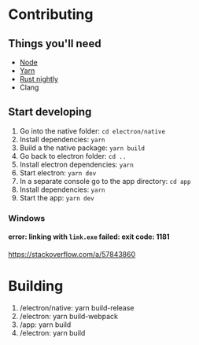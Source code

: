 # Contributing

## Things you'll need

- [Node](https://nodejs.org/en/download/)
- [Yarn](https://classic.yarnpkg.com/en/docs/install)
- [Rust nightly](https://www.rust-lang.org/tools/install)
- Clang

## Start developing

1. Go into the native folder: `cd electron/native`
2. Install dependencies: `yarn`
3. Build a the native package: `yarn build`
4. Go back to electron folder: `cd ..`
5. Install electron dependencies: `yarn`
6. Start electron: `yarn dev`
7. In a separate console go to the app directory: `cd app`
8. Install dependencies: `yarn`
9. Start the app: `yarn dev`

### Windows

#### error: linking with `link.exe` failed: exit code: 1181

https://stackoverflow.com/a/57843860

# Building

1. /electron/native: yarn build-release
2. /electron: yarn build-webpack
3. /app: yarn build
4. /electron: yarn build
